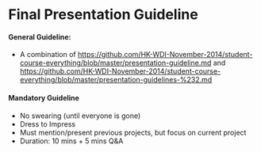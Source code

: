 # Final Presentation Guideline

#### General Guideline: 
- A combination of https://github.com/HK-WDI-November-2014/student-course-everything/blob/master/presentation-guideline.md and https://github.com/HK-WDI-November-2014/student-course-everything/blob/master/presentation-guidelines-%232.md

#### Mandatory Guideline
- No swearing (until everyone is gone)
- Dress to Impress
- Must mention/present previous projects, but focus on current project
- Duration: 10 mins + 5 mins Q&A

